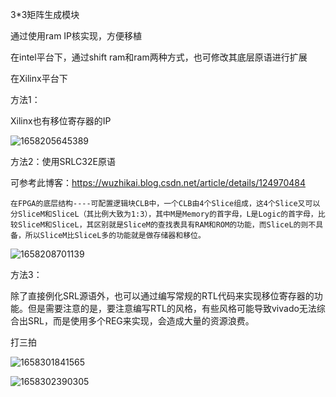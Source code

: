 3*3矩阵生成模块

通过使用ram IP核实现，方便移植

在intel平台下，通过shift ram和ram两种方式，也可修改其底层原语进行扩展

在Xilinx平台下

方法1：

Xilinx也有移位寄存器的IP

![1658205645389](image/README/1658205645389.png)

方法2：使用SRLC32E原语

可参考此博客：https://wuzhikai.blog.csdn.net/article/details/124970484

    在FPGA的底层结构----可配置逻辑块CLB中，一个CLB由4个Slice组成，这4个Slice又可以分SliceM和SliceL（其比例大致为1:3），其中M是Memory的首字母，L是Logic的首字母，比较SliceM和SliceL，其区别就是SliceM的查找表具有RAM和ROM的功能，而SliceL的则不具备，所以SliceM比SliceL多的功能就是做存储器和移位。

![1658208701139](image/README/1658208701139.png)

方法3：

除了直接例化SRL源语外，也可以通过编写常规的RTL代码来实现移位寄存器的功能。但是需要注意的是，要注意编写RTL的风格，有些风格可能导致vivado无法综合出SRL，而是使用多个REG来实现，会造成大量的资源浪费。

打三拍

![1658301841565](image/README/1658301841565.png)


![1658302390305](image/README/1658302390305.png)
